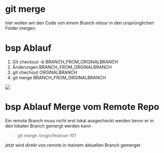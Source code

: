 # git merge

hier wollen wir den Code von einem Branch retour in den ursprünglichen Folder mergen.

# bsp Ablauf 
1. Git checkout -b BRANCH_FROM_ORGINALBRANCH
2. Änderungen BRANCH_FROM_ORGINALBRANCH
3. git chechout ORGINALBRANCH
4. git merge BRANCH_FROM_ORGINALBRANCH
  

  ![](imgs/2020-03-29-11-47-13.png)


  # bsp Ablauf Merge vom Remote Repo
Ein remote Branch muss nicht erst lokal ausgecheckt werden bevor er in den lokalen Branch gemergt werden kann

  > git merge /origin/featrue-101


jetzt wird direkt von remote in meinem aktuellen Branch gemerget
  
